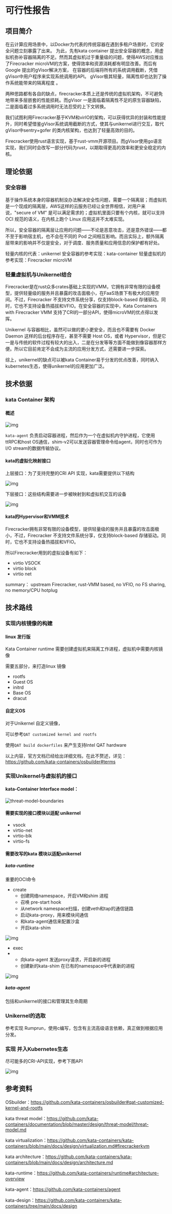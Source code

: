 # 可行性报告

## 项目简介

在云计算应用场景中，以Docker为代表的传统容器在遇到多租户场景时，它的安全问题立刻暴露了出来。 为此，先有kata container 提出安全容器的概念，用虚拟机弥补容器隔离的不足。然而其虚拟机过于重量级的问题，使得AWS对应推出了Firecracker microVM的方案，使得效率和资源消耗都有明显改善。而后有Google 提出的gVisor解决方案， 在容器的后端将所有的系统调用截断，凭借gVisor中用户程序来实现系统调用的API。 gVisor极其轻量，隔离性却也达到了操作系统能带来的隔离程度 。

两种思路都有各自的缺点，firecracker本质上还是传统的虚拟机架构，不可避免地带来多层嵌套的性能损耗。而gVisor 一是面临着隔离性不足的原生容器缺陷，二是面临着过多系统调用时无法忍受的上下文转换。

我们试图利用Firecracker基于KVM和virIO的架构，可以获得优异的封装和性能提升，同时希望借鉴gVisor系统调用截断的方式，使其与unikernel进行交互，取代gVisor中sentry+gofer 的类内核架构，也达到了轻量高效的目的。

Firecracker使用rust语言实现，基于rust-vmm开源项目。而gVisor使用go语言实现，我们同时会改写一部分代码为rust，以期取得更高的效率和更安全稳定的内核。

## 理论依据

### 安全容器

基于操作系统本身的容器机制没办法解决安全性问题，需要一个隔离层；而虚拟机是一个现成的隔离层，AWS这样的云服务已经让全世界相信，对用户来说，"secure of VM" 是可以满足需求的；虚拟机里面只要有个内核，就可以支持 OCI 规范的语义，在内核上跑个 Linux 应用这并不太难实现。

所以，安全容器的隔离层让应用的问题——不论是恶意攻击，还是意外错误——都不至于影响宿主机，也不会在不同的 Pod 之间相互影响。而且实际上，额外隔离层带来的影响并不仅是安全，对于调度、服务质量和应用信息的保护都有好处。 

轻量内核的代表：unikernel
安全容器的参考实现：kata-container
轻量虚拟机的参考实现：Firecracker microVM

### 轻量虚拟机与Unikernel结合

Firecracker是在rust众多crates基础上实现的VMM，它拥有非常有限的设备模型，提供轻量级的服务并且暴露的攻击面极小，在FaaS场景下有极大的应用空间。不过，Firecracker 不支持文件系统分享，仅支持block-based 存储驱动。同时，它也不支持设备热插拔和VFIO。在安全容器的实现中，Kata Containers with Firecracker VMM 支持了CRI的一部分API，使得microVM的优点得以发挥。

Unikernel 与容器相比，虽然可以做的更小更安全，而且也不需要有 Docker Daemon 这样的后台程序存在，甚至不需要 Host OS，或者 Hypervisor，但是它一是与传统的软件过程有较大的出入，二是在分发等等方面不能做到像容器那样方便。所以它目前肯定不会成为主流的应用分发方式，还需要进一步探索。 

综上，unikernel的缺点可以被kata Container易于分发的优点改善，同时纳入kubernetes生态，使得unikernel的应用更加广泛。

## 技术依据

### kata Container 架构

#### 概述

![img](files/shimv2.png)

  `kata-agent` 负责启动容器进程，然后作为一个在虚拟机内守护进程，它使用ttRPC和host OS通信，shim-v2可以发送容器管理命令给agent，同时也可作为I/O stream的数据传输协议。

#### kata的虚拟化映射接口

上层接口：为了支持完整的CRI API 实现，kata需要提供以下结构

![img](files/api-to-construct.png)

下层接口：这些结构需要进一步被映射到和虚拟机交互的设备

![img](files/vm-concept-to-tech.png)

#### kata的Hypervisor和VMM技术

Firecracker拥有非常有限的设备模型，提供轻量级的服务并且暴露的攻击面极小，不过，Firecracker 不支持文件系统分享，仅支持block-based 存储驱动。同时，它也不支持设备热插拔和VFIO。

所以Firecracker用到的虚拟设备有如下：

- virtio VSOCK
- virtio block
- virtio net

summary： upstream Firecracker, rust-VMM based, no VFIO, no FS sharing, no memory/CPU hotplug 

## 技术路线

### 实现内核镜像的构建

#### linux 发行版

Kata Container runtime 需要创建虚拟机来隔离工作进程，虚拟机中需要内核镜像

需要五部分，来打造linux 镜像

- rootfs
- Guest OS
- initrd
- Base OS
- dracut

#### 自定义OS

对于Unikernel 自定义镜像，

可以参考`QAT customized kernel and rootfs`

使用`QAT build dockerfiles` 来产生支持Intel QAT hardware



以上内容，官方文档已经给出详细文档，在此不赘述，详见：https://github.com/kata-containers/osbuilder#terms

### 实现Unikernel与虚拟机的接口

#### kata-Container Interface model：

![threat-model-boundaries](files/threat-model-boundaries.png)

#### 需要实现的接口模块以适配 unikernel

- vsock 
- virtio-net
- virtio-blk
- virtio-fs

#### 需要改写的kata 模块以适配unikernel

##### kata-runtime

重要的OCI命令

- create
  - 创建网络namespace，开启VM和shim 进程
  - 召唤 pre-start hook
  - 从network namespace扫描，创建veth和tap的通信链路
  - 启动kata-proxy，用来模块间通信
  - 和kata-agent通信来配置沙盒
  - 开启kata-shim

![img](files/kata-oci-create.png)

- exec
- - 向kata-agent 发送proxy请求，开启新的进程
  - 创建新的kata-shim 在已有的namespace中代表新的进程

![img](files/kata-oci-exec.png)

##### kata-agent 

包括和unikernel的接口和管理其生命周期

### Unikernel的选取

参考实现 Rumprun，使用c编写，包含有主流高级语言依赖，真正做到根据应用分发。

### 实现 并入Kubernetes生态

尽可能多的CRI-API实现，参考下图API

![img](files/api-to-construct.png)

## 参考资料

OSbuilder：https://github.com/kata-containers/osbuilder#qat-customized-kernel-and-rootfs

kata threat model：https://github.com/kata-containers/documentation/blob/master/design/threat-model/threat-model.md

kata virtualization：https://github.com/kata-containers/kata-containers/blob/main/docs/design/virtualization.md#firecrackerkvm

kata architecture：https://github.com/kata-containers/kata-containers/blob/main/docs/design/architecture.md

kata-runtime：https://github.com/kata-containers/runtime#architecture-overview

kata-agent：https://github.com/kata-containers/agent

kata-design：https://github.com/kata-containers/kata-containers/tree/main/docs/design
